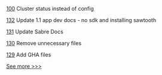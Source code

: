 
[100](https://github.com/hyperledger-labs/orion-sdk-go/pull/100) Cluster status instead of config

[132](https://github.com/hyperledger/sawtooth-docs/pull/132) Update 1.1 app dev docs - no sdk and installing sawtooth

[131](https://github.com/hyperledger/sawtooth-docs/pull/131) Update Sabre Docs

[130](https://github.com/hyperledger/sawtooth-docs/pull/130) Remove unnecessary files

[129](https://github.com/hyperledger/sawtooth-docs/pull/129) Add GHA files


[See more >>>](https://start-here.hyperledger.org/pull-requests)
